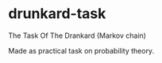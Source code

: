 # drunkard-task
The Task Of The Drankard (Markov chain)

Made as practical task on probability theory.
